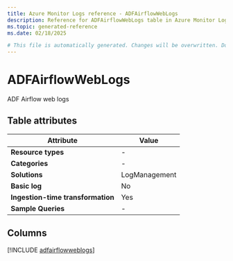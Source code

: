 ```yaml
---
title: Azure Monitor Logs reference - ADFAirflowWebLogs
description: Reference for ADFAirflowWebLogs table in Azure Monitor Logs.
ms.topic: generated-reference
ms.date: 02/18/2025

# This file is automatically generated. Changes will be overwritten. Do not change this file directly.
---
```


# ADFAirflowWebLogs

ADF Airflow web logs


## Table attributes

|Attribute|Value|
|---|---|
|**Resource types**|-|
|**Categories**|-|
|**Solutions**| LogManagement|
|**Basic log**|No|
|**Ingestion-time transformation**|Yes|
|**Sample Queries**|-|



## Columns
  
[!INCLUDE [adfairflowweblogs](~/reusable-content/ce-skilling/azure/includes/azure-monitor/reference/tables/adfairflowweblogs-include.md)]
